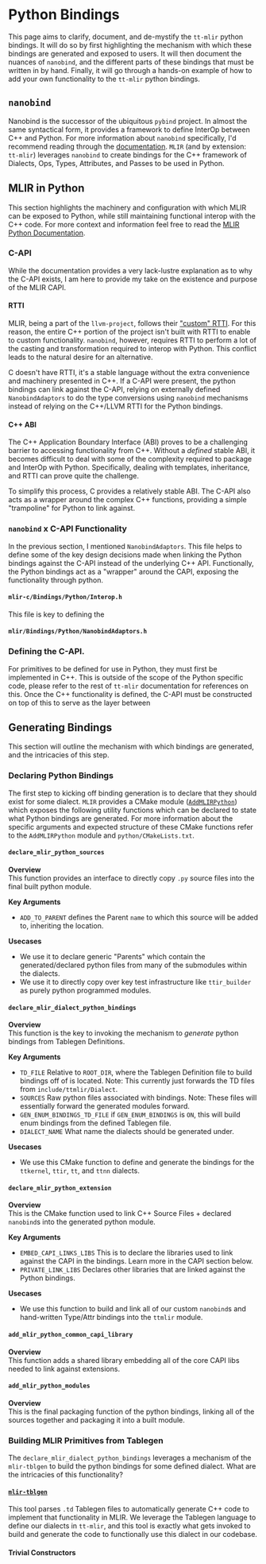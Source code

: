 # Python Bindings
This page aims to clarify, document, and de-mystify the `tt-mlir` python bindings. It will do so by first highlighting the mechanism with which these bindings are generated and exposed to users. It will then document the nuances of `nanobind`, and the different parts of these bindings that must be written in by hand. Finally, it will go through a hands-on example of how to add your own functionality to the `tt-mlir` python bindings.

## `nanobind`
Nanobind is the successor of the ubiquitous `pybind` project. In almost the same syntactical form, it provides a framework to define InterOp between C++ and Python. For more information about `nanobind` specifically, I'd recommend reading through the [documentation](https://nanobind.readthedocs.io/en/latest/index.html). `MLIR` (and by extension: `tt-mlir`) leverages `nanobind` to create bindings for the C++ framework of Dialects, Ops, Types, Attributes, and Passes to be used in Python.

## MLIR in Python
This section highlights the machinery and configuration with which MLIR can be exposed to Python, while still maintaining functional interop with the C++ code. For more context and information feel free to read the [MLIR Python Documentation](https://mlir.llvm.org/docs/Bindings/Python/).

### C-API
While the documentation provides a very lack-lustre explanation as to why the C-API exists, I am here to provide my take on the existence and purpose of the MLIR CAPI.

#### RTTI
MLIR, being a part of the `llvm-project`, follows their ["custom" RTTI](https://llvm.org/docs/ProgrammersManual.html#isa). For this reason, the entire C++ portion of the project isn't built with RTTI to enable to custom functionality. `nanobind`, however, requires RTTI to perform a lot of the casting and transformation required to interop with Python. This conflict leads to the natural desire for an alternative.

C doesn't have RTTI, it's a stable language without the extra convenience and machinery presented in C++. If a C-API were present, the python bindings can link against the C-API, relying on externally defined `NanobindAdaptors` to do the type conversions using `nanobind` mechanisms instead of relying on the C++/LLVM RTTI for the Python bindings.

#### C++ ABI
The C++ Application Boundary Interface (ABI) proves to be a challenging barrier to accessing functionality from C++. Without a _defined_ stable ABI, it becomes difficult to deal with some of the complexity required to package and InterOp with Python. Specifically, dealing with templates, inheritance, and RTTI can prove quite the challenge.

To simplify this process, C provides a relatively stable ABI. The C-API also acts as a wrapper around the complex C++ functions, providing a simple "trampoline" for Python to link against.

### `nanobind` x C-API Functionality
In the previous section, I mentioned `NanobindAdaptors`. This file helps to define some of the key design decisions made when linking the Python bindings against the C-API instead of the underlying C++ API. Functionally, the Python bindings act as a "wrapper" around the CAPI, exposing the functionality through python.

#### `mlir-c/Bindings/Python/Interop.h`
This file is key to defining the

#### `mlir/Bindings/Python/NanobindAdaptors.h`

### Defining the C-API.
For primitives to be defined for use in Python, they must first be implemented in C++. This is outside of the scope of the Python specific code, please refer to the rest of `tt-mlir` documentation for references on this. Once the C++ functionality is defined, the C-API must be constructed on top of this to serve as the layer between

## Generating Bindings
This section will outline the mechanism with which bindings are generated, and the intricacies of this step.



### Declaring Python Bindings
The first step to kicking off binding generation is to declare that they should exist for some dialect. `MLIR` provides a CMake module ([`AddMLIRPython`](https://github.com/llvm/llvm-project/blob/main/mlir/cmake/modules/AddMLIRPython.cmake)) which exposes the following utility functions which can be declared to state what Python bindings are generated. For more information about the specific arguments and expected structure of these CMake functions refer to the `AddMLIRPython` module and `python/CMakeLists.txt`.

#### `declare_mlir_python_sources`
**Overview** \
This function provides an interface to directly copy `.py` source files into the final built python module.

**Key Arguments**
- `ADD_TO_PARENT` defines the Parent `name` to which this source will be added to, inheriting the location.

**Usecases**
- We use it to declare generic "Parents" which contain the generated/declared python files from many of the submodules within the dialects.
- We use it to directly copy over key test infrastructure like `ttir_builder` as purely python programmed modules.

#### `declare_mlir_dialect_python_bindings`
**Overview** \
This function is the key to invoking the mechanism to _generate_ python bindings from Tablegen Definitions.

**Key Arguments**
- `TD_FILE` Relative to `ROOT_DIR`, where the Tablegen Definition file to build bindings off of is located. Note: This currently just forwards the TD files from `include/ttmlir/Dialect`.
- `SOURCES` Raw python files associated with bindings. Note: These files will essentially forward the generated modules forward.
- `GEN_ENUM_BINDINGS_TD_FILE` if `GEN_ENUM_BINDINGS` is `ON`, this will build enum bindings from the defined Tablegen file.
 - `DIALECT_NAME` What name the dialects should be generated under.

**Usecases**
- We use this CMake function to define and generate the bindings for the `ttkernel`, `ttir`, `tt`, and `ttnn` dialects.

#### `declare_mlir_python_extension`
**Overview** \
This is the CMake function used to link C++ Source Files + declared `nanobind`s into the generated python module.

**Key Arguments**
- `EMBED_CAPI_LINKS_LIBS` This is to declare the libraries used to link against the CAPI in the bindings. Learn more in the CAPI section below.
- `PRIVATE_LINK_LIBS` Declares other libraries that are linked against the Python bindings.

**Usecases**
- We use this function to build and link all of our custom `nanobind`s and hand-written Type/Attr bindings into the `ttmlir` module.

#### `add_mlir_python_common_capi_library`
**Overview** \
This function adds a shared library embedding all of the core CAPI libs needed to link against extensions.

#### `add_mlir_python_modules`
**Overview** \
This is the final packaging function of the python bindings, linking all of the sources together and packaging it into a built module.

### Building MLIR Primitives from Tablegen
The `declare_mlir_dialect_python_bindings` leverages a mechanism of the `mlir-tblgen` to build the python bindings for some defined dialect. What are the intricacies of this functionality?

#### [`mlir-tblgen`](https://llvm.org/docs/CommandGuide/mlir-tblgen.html)
This tool parses `.td` Tablegen files to automatically generate C++ code to implement that functionality in MLIR. We leverage the Tablegen language to define our dialects in `tt-mlir`, and this tool is exactly what gets invoked to build and generate the code to functionally use this dialect in our codebase.

#### Trivial Constructors
